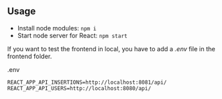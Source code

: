 ## Usage
- Install node modules: `npm i`
- Start node server for React: `npm start`

If you want to test the frontend in local, you have to add a *.env* file in the frontend folder.

.env 
```
REACT_APP_API_INSERTIONS=http://localhost:8081/api/
REACT_APP_API_USERS=http://localhost:8080/api/
```